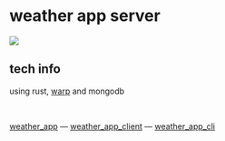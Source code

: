 # weather app server

[![](https://tokei.rs/b1/github/MichalUSER/weather_app_server)](https://github.com/MichalUSER/weather_app_server)

## tech info
using rust, [warp](https://github.com/seanmonstar/warp) and mongodb

<br>

<div align="left">

[weather_app](https://github.com/MichalUSER/weather_app)
— [weather_app_client](https://github.com/MichalUSER/weather_app_client)
— [weather_app_cli](https://github.com/MichalUSER/weather_app_cli)

</div>
